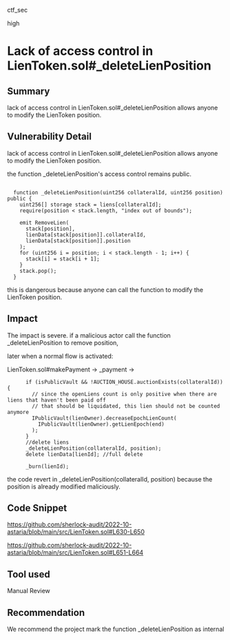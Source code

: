 ctf_sec

high

# Lack of access control in LienToken.sol#_deleteLienPosition

## Summary

lack of access control in LienToken.sol#_deleteLienPosition allows anyone to modify the LienToken position.

## Vulnerability Detail

lack of access control in LienToken.sol#_deleteLienPosition allows anyone to modify the LienToken position.

the function _deleteLienPosition's access control remains public.

```solidity

  function _deleteLienPosition(uint256 collateralId, uint256 position) public {
    uint256[] storage stack = liens[collateralId];
    require(position < stack.length, "index out of bounds");

    emit RemoveLien(
      stack[position],
      lienData[stack[position]].collateralId,
      lienData[stack[position]].position
    );
    for (uint256 i = position; i < stack.length - 1; i++) {
      stack[i] = stack[i + 1];
    }
    stack.pop();
  }
```

this is dangerous because anyone can call the function to modify the LienToken position.

## Impact

The impact is severe. if a malicious actor call the function _deleteLienPosition to remove position, 

later when a normal flow is activated:

LienToken.sol#makePayment -> _payment -> 

```solidity
      if (isPublicVault && !AUCTION_HOUSE.auctionExists(collateralId)) {
        // since the openLiens count is only positive when there are liens that haven't been paid off
        // that should be liquidated, this lien should not be counted anymore
        IPublicVault(lienOwner).decreaseEpochLienCount(
          IPublicVault(lienOwner).getLienEpoch(end)
        );
      }
      //delete liens
      _deleteLienPosition(collateralId, position);
      delete lienData[lienId]; //full delete

      _burn(lienId);
```

the code revert in _deleteLienPosition(collateralId, position) because the position is already modified maliciously.

## Code Snippet

https://github.com/sherlock-audit/2022-10-astaria/blob/main/src/LienToken.sol#L630-L650

https://github.com/sherlock-audit/2022-10-astaria/blob/main/src/LienToken.sol#L651-L664

## Tool used

Manual Review

## Recommendation

We recommend the project mark the function _deleteLienPosition as internal
